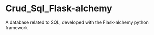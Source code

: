 # Crud_Sql_Flask-alchemy
A database related to SQL, developed with the Flask-alchemy python framework
